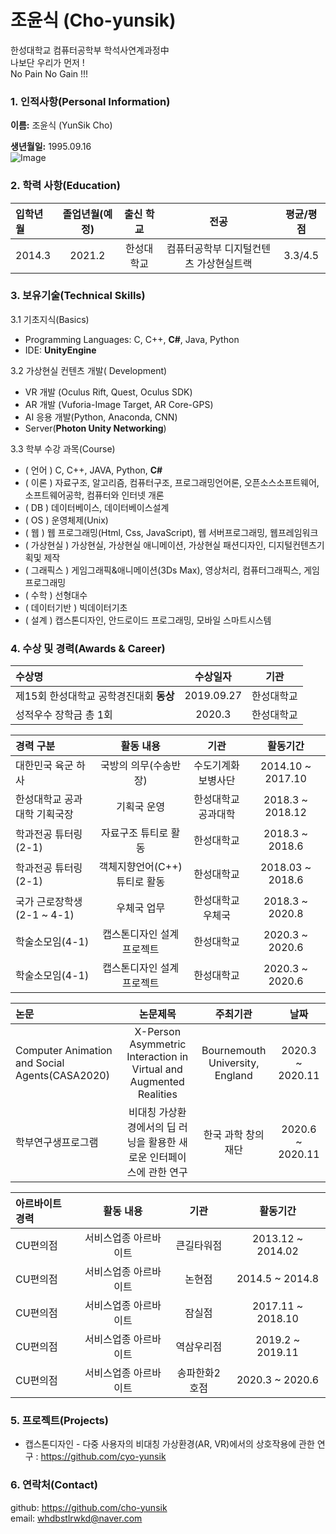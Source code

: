 조윤식 (Cho-yunsik)
====================
한성대학교 컴퓨터공학부 학석사연계과정中   
나보단 우리가 먼저 !   
No Pain No Gain !!!
### 1. 인적사항(Personal Information)  
  **이름:** 조윤식 (YunSik Cho)
  
  **생년월일:** 1995.09.16  
  ![Image](https://user-images.githubusercontent.com/50204305/100573662-adec2500-331b-11eb-9d67-4ad3bcc00c4e.jpg)
  
### 2. 학력 사항(Education)  
| 입학년월 | 졸업년월(예정) | 출신 학교 |전공 | 평균/평점 | 
| :---         |     :---:      |        :---:   |    :---:      | :---:       |  
| 2014.3 | 2021.2 | 한성대학교   |컴퓨터공학부 디지털컨텐츠 가상현실트랙 | 3.3/4.5 |

### 3. 보유기술(Technical Skills)

3.1  기초지식(Basics)
* Programming Languages: C, C++, __C#__, Java, Python
* IDE: __UnityEngine__

3.2 가상현실 컨텐츠 개발(  Development)
* VR 개발 (Oculus Rift, Quest, Oculus SDK)
* AR 개발 (Vuforia-Image Target, AR Core-GPS)
* AI 응용 개발(Python, Anaconda, CNN)
* Server(__Photon Unity Networking__)

3.3 학부 수강 과목(Course)
* ( 언어 ) C, C++, JAVA, Python, __C#__
* ( 이론 ) 자료구조, 알고리즘, 컴퓨터구조, 프로그래밍언어론, 오픈소스소프트웨어, 소프트웨어공학, 컴퓨터와 인터넷 개론
* ( DB ) 데이터베이스, 데이터베이스설계
* ( OS ) 운영체제(Unix)
* ( 웹 ) 웹 프로그래밍(Html, Css, JavaScript), 웹 서버프로그래밍, 웹프레임워크
* ( 가상현실 ) 가상현실, 가상현실 애니메이션, 가상현실 패션디자인, 디지털컨텐츠기획및 제작
* ( 그래픽스 ) 게임그래픽&애니메이션(3Ds Max), 영상처리, 컴퓨터그래픽스, 게임프로그래밍
* ( 수학 ) 선형대수
* ( 데이터기반 ) 빅데이터기초
* ( 설계 ) 캡스톤디자인, 안드로이드 프로그래밍, 모바일 스마트시스템

### 4. 수상 및 경력(Awards & Career)
| 수상명 | 수상일자 | 기관 |
| :---         |     :---:      |         :---:    |
| 제15회 한성대학교 공학경진대회 **동상**  | 2019.09.27      | 한성대학교   |
| 성적우수 장학금 총 1회  | 2020.3 | 한성대학교   |

| 경력 구분 | 활동 내용 | 기관 |활동기간 |
| :---         |     :---:      |        :---:   |    :---:      | 
| 대한민국 육군 하사 | 국방의 의무(수송반장) | 수도기계화보병사단 |2014.10 ~ 2017.10 |
| 한성대학교 공과대학 기획국장 | 기획국 운영 | 한성대학교 공과대학 |2018.3 ~ 2018.12  |
| 학과전공 튜터링(2-1) | 자료구조 튜티로 활동 | 한성대학교 |2018.3 ~ 2018.6  |
| 학과전공 튜터링(2-1) | 객체지향언어(C++) 튜티로 활동 | 한성대학교 |2018.03 ~ 2018.6  |
| 국가 근로장학생(2-1 ~ 4-1) | 우체국 업무 | 한성대학교 우체국 |2018.3 ~ 2020.8  |
| 학술소모임(4-1) | 캡스톤디자인 설계프로젝트  | 한성대학교 |2020.3 ~ 2020.6  |
| 학술소모임(4-1) | 캡스톤디자인 설계프로젝트  | 한성대학교 |2020.3 ~ 2020.6  |



| 논문 | 논문제목 | 주최기관 | 날짜 |
| :---         |     :---:      |        :---:   |    :---:      | 
| Computer Animation and Social Agents(CASA2020)| X-Person Asymmetric Interaction in Virtual and Augmented Realities | Bournemouth University, England|2020.3 ~ 2020.11  |
| 학부연구생프로그램| 비대칭 가상환경에서의 딥 러닝을 활용한 새로운 인터페이스에 관한 연구 | 한국 과학 창의재단 |2020.6 ~ 2020.11  |


| 아르바이트 경력 | 활동 내용 | 기관 |활동기간 |
| :---         |     :---:      |        :---:   |    :---:      | 
| CU편의점 | 서비스업종 아르바이트 | 큰길타워점 |2013.12 ~ 2014.02  |
| CU편의점 | 서비스업종 아르바이트 | 논현점 |2014.5 ~ 2014.8  |
| CU편의점 | 서비스업종 아르바이트 | 잠실점 |2017.11 ~ 2018.10  |
| CU편의점 | 서비스업종 아르바이트 | 역삼우리점 |2019.2 ~ 2019.11  |
| CU편의점 | 서비스업종 아르바이트 | 송파한화2호점 |2020.3 ~ 2020.6  |   


### 5. 프로젝트(Projects)
* 캡스톤디자인 -  다중 사용자의 비대칭 가상환경(AR, VR)에서의 상호작용에 관한 연구  : https://github.com/cyo-yunsik


### 6. 연락처(Contact)
github: https://github.com/cho-yunsik   
email: whdbstlrwkd@naver.com


 

